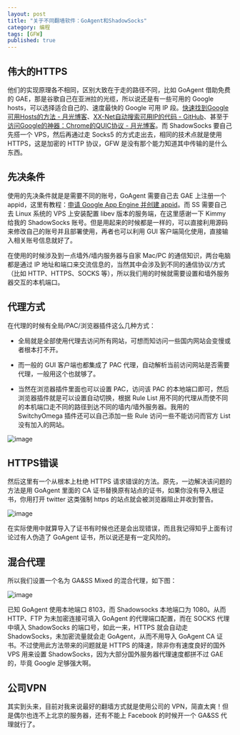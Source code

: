 ```yaml
---
layout: post
title: "关于不同翻墙软件：GoAgent和ShadowSocks"
category: 编程
tags: [GFW]
published: true
---
```


## 伟大的HTTPS

他们的实现原理各不相同，区别大致在于走的路径不同，比如 GoAgent 借助免费的 GAE，那是谷歌自己在亚洲拉的光缆，所以说还是有一些可用的 Google hosts，可以选择适合自己的、速度最快的 Google 可用 IP 段。[快速找到Google可用Hosts的方法 - 月光博客](http://www.williamlong.info/archives/3878.html)、[XX-Net自动搜索可用IP的代码 - GitHub](https://github.com/XX-net/XX-Net)、甚至于[访问Google的神器：Chrome的QUIC协议 - 月光博客](http://www.williamlong.info/archives/3879.html)。而 ShadowSocks 要自己先搭一个 VPS，然后再通过走 Socks5 的方式走出去，相同的技术点就是使用 HTTPS，这是加密的 HTTP 协议，GFW 是没有那个能力知道其中传输的是什么东西。

## 先决条件

使用的先决条件就是是需要不同的账号，GoAgent 需要自己去 GAE 上注册一个 appid，这里有教程：[申请 Google App Engine 并创建 appid](https://github.com/goagent/goagent/blob/wiki/InstallGuide.md)。而 SS 需要自己去 Linux 系统的 VPS 上安装配置 libev 版本的服务端，在这里感谢一下 Kimmy 给我的 ShadowSocks 账号。但是用起来的时候都是一样的，可以直接利用源码来修改自己的账号并且部署使用，再者也可以利用 GUI 客户端简化使用，直接输入相关账号信息就好了。

在使用的时候涉及到一点墙外/墙内服务器与自家 Mac/PC 的通信知识，两台电脑都是通过 IP 地址和端口来交流信息的，当然其中会涉及到不同的通信协议/方式（比如 HTTP、HTTPS、SOCKS 等），所以我们用的时候就需要设置和墙外服务器交互的本机端口。

## 代理方式

在代理的时候有全局/PAC/浏览器插件这么几种方式：

- 全局就是全部使用代理去访问所有网站，可想而知访问一些国内网站会变慢或者根本打不开。

- 而一般的 GUI 客户端也都集成了 PAC 代理，自动解析当前访问网站是否需要代理，一般用这个也就够了。

- 当然在浏览器插件里面也可以设置 PAC，访问该 PAC 的本地端口即可，然后浏览器插件就是可以设置自动切换，根据 Rule List 用不同的代理从而使不同的本机端口走不同的路径到达不同的墙内/墙外服务器。我用的 SwitchyOmega 插件还可以自己添加一些 Rule 访问一些不能访问而官方 List 没有加入的网站。

![image](//o7mw3gkkh.qnssl.com//public/img/tech/fight-with-gfw/Auto-Switch.png)

## HTTPS错误

然后这里有一个从根本上杜绝 HTTPS 请求错误的方法。原先，一边解决该问题的方法是用 GoAgent 里面的 CA 证书替换原有站点的证书，如果你没有导入根证书，你用打开 twitter 这类强制 https 的站点就会被浏览器阻止并收到警告。

![image](//o7mw3gkkh.qnssl.com//public/img/tech/fight-with-gfw/HTTPS-Error.png)

在实际使用中就算导入了证书有时候也还是会出现错误，而且我记得知乎上面有讨论过有人伪造了 GoAgent 证书，所以说还是有一定风险的。

## 混合代理

所以我们设置一个名为 GA&SS Mixed 的混合代理，如下图：

![image](//o7mw3gkkh.qnssl.com//public/img/tech/fight-with-gfw/GA&SS-Mixed.png)

已知 GoAgent 使用本地端口 8103，而 Shadowsocks 本地端口为 1080。从而 HTTP、FTP 为未加密连接可填入 GoAgent 的代理端口配置，而在 SOCKS 代理中填入 ShadowSocks 的端口号，如此一来，HTTPS 就会自动走 ShadowSocks，未加密流量就会走 GoAgent，从而不用导入 GoAgent CA 证书。不过使用此方法带来的问题就是 HTTPS 的降速，除非你有速度良好的国外 VPS 用来设置 ShadowSocks，因为大部分国外服务器代理速度都拼不过 GAE 的，毕竟 Google 足够强大啊。

## 公司VPN

其实到头来，目前对我来说最好的翻墙方式就是使用公司的 VPN，简直太爽！但是偶尔也连不上北京的服务器，还有不能上 Facebook 的时候开一个 GA&SS 代理就行了。